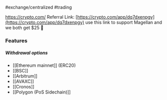 #exchange/centralized #trading 

https://crypto.com/
Referral Link: [https://crypto.com/app/dq7dxenpgy](https://crypto.com/app/dq7dxenpgy) use this link to support Magellan and we both get $25 🥰

### Features

##### Withdrawal options
- [[Ethereum mainnet]] (ERC20)
- [[BSC]]
- [[Arbitrum]]
- [[AVAXC]]
- [[Cronos]]
- [[Polygon (PoS Sidechain)]]